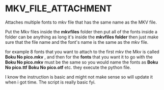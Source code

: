 # MKV_FILE_ATTACHMENT
Attaches multiple fonts to mkv file that has the same name as the MKV file.


Put the Mkv files inside the **mkvfiles** folder then put all of the fonts inside a folder can be anything as long it's inside the **mkvfiles folder** then just make sure that the file name and the font's name is the same as the mkv file.

for example 8 fonts that you want to attach to the first mkv 
the Mkv is called **Boku No pico.mkv** , and then for the **fonts** that you want it to go with the **Boku No pico.mkv** must be the same so you would name the fonts as 
**Boku No pico.ttf**
**Boku No pico.otf**
etc. they execute the python file.

I know the instruction is basic and might not make sense so will update it when i got time. 
The script is really basic fyi. 
